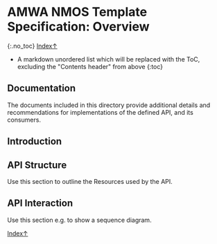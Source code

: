 # AMWA NMOS Template Specification: Overview
{:.no_toc}
[ Index↑ ](..)


* A markdown unordered list which will be replaced with the ToC, excluding the "Contents header" from above
{:toc}



## Documentation

The documents included in this directory provide additional details and recommendations for implementations of the defined API, and its consumers.

## Introduction

## API Structure

Use this section to outline the Resources used by the API.

## API Interaction

Use this section e.g. to show a sequence diagram.


[ Index↑ ](..)

